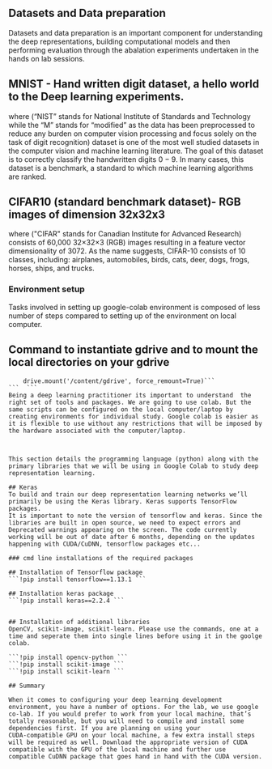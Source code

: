 ## Datasets and Data preparation

Datasets and data preparation is an important component for understanding the deep representations, building computational models and then performing evaluation   through the abalation experiments undertaken in the hands on lab sessions.

## MNIST - Hand written digit dataset, a hello world to the Deep learning experiments.

where (“NIST” stands for National Institute of Standards and Technology while the “M”
stands for “modified” as the data has been preprocessed to reduce any burden on computer vision
processing and focus solely on the task of digit recognition) dataset is one of the most well studied
datasets in the computer vision and machine learning literature. The goal of this dataset is to correctly classify the handwritten digits 0 − 9.
In many cases, this dataset is a benchmark, a standard to which machine learning algorithms are ranked.

## CIFAR10 (standard benchmark dataset)- RGB images of dimension 32x32x3

where ("CIFAR" stands for Canadian Institute for Advanced Research) consists of 60,000 32×32×3 (RGB) images resulting in a feature vector dimensionality of 3072.
As the name suggests, CIFAR-10 consists of 10 classes, including: airplanes, automobiles, birds, cats, deer, dogs, frogs, horses, ships, and trucks.

### Environment setup ###

Tasks involved in setting up google-colab environment is composed of less number of steps compared to setting up of the environment on local computer.

## Command to instantiate gdrive and to mount the local directories on your gdrive
``` from google.colab import drive 
    drive.mount('/content/gdrive', force_remount=True)```
```  ```
Being a deep learning practitioner its important to understand  the right set of tools and packages. We are going to use colab. But the same scripts can be configured on the local computer/laptop by creating environments for individual study. Google colab is easier as it is flexible to use without any restrictions that will be imposed by the hardware associated with the computer/laptop.



This section details the programming language (python) along with the primary libraries that we will be using in Google Colab to study deep representation learning.

## Keras
To build and train our deep representation learning networks we’ll primarily be using the Keras library. Keras supports TensorFlow packages.
It is important to note the version of tensorflow and keras. Since the libraries are built in open source, we need to expect errors and Deprecated warnings appearing on the screen. The code currently working will be out of date after 6 months, depending on the updates happening with CUDA/CuDNN, tensorflow packages etc...

### cmd line installations of the required packages

## Installation of Tensorflow package
```!pip install tensorflow==1.13.1 ```

## Installation keras package
```!pip install keras==2.2.4 ```


## Installation of additional libraries
OpenCV, scikit-image, scikit-learn. Please use the commands, one at a time and seperate them into single lines before using it in the goolge colab.

```!pip install opencv-python ```
```!pip install scikit-image ```
```!pip install scikit-learn ```

## Summary

When it comes to configuring your deep learning development environment, you have a number of options. For the lab, we use google co-lab. If you would prefer to work from your local machine, that’s totally reasonable, but you will need to compile and install some dependencies first. If you are planning on using your
CUDA-compatible GPU on your local machine, a few extra install steps will be required as well. Download the appropriate version of CUDA compatible with the GPU of the local machine and further use compatible CuDNN package that goes hand in hand with the CUDA version.
